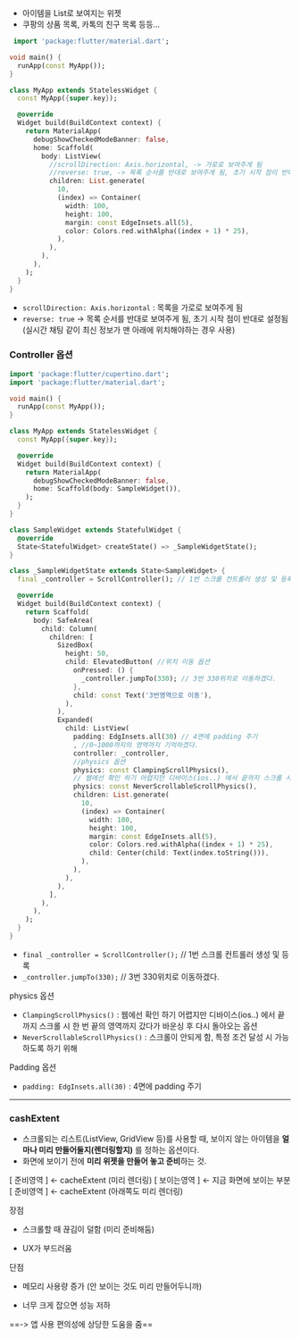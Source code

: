 
- 아이템을 List로 보여지는 위젯
- 쿠팡의 상품 목록, 카톡의 친구 목록 등등...


```dart
 import 'package:flutter/material.dart';

void main() {
  runApp(const MyApp());
}

class MyApp extends StatelessWidget {
  const MyApp({super.key});

  @override
  Widget build(BuildContext context) {
    return MaterialApp(
      debugShowCheckedModeBanner: false,
      home: Scaffold(
        body: ListView(
          //scrollDirection: Axis.horizontal, -> 가로로 보여주게 됨
          //reverse: true, -> 목록 순서를 반대로 보여주게 됨, 초기 시작 점이 반대로 설정됨 (실시간 채팅 같이 최신 정보가 맨 아래에 위치해야하는 경우 사용)
          children: List.generate(
            10,
            (index) => Container(
              width: 100,
              height: 100,
              margin: const EdgeInsets.all(5),
              color: Colors.red.withAlpha((index + 1) * 25),
            ),
          ),
        ),
      ),
    );
  }
}
```
- `scrollDirection: Axis.horizontal` : 목록을 가로로 보여주게 됨
- `reverse: true` -> 목록 순서를 반대로 보여주게 됨, 초기 시작 점이 반대로 설정됨 (실시간 채팅 같이 최신 정보가 맨 아래에 위치해야하는 경우 사용)

### Controller 옵션
```dart
import 'package:flutter/cupertino.dart';
import 'package:flutter/material.dart';

void main() {
  runApp(const MyApp());
}

class MyApp extends StatelessWidget {
  const MyApp({super.key});

  @override
  Widget build(BuildContext context) {
    return MaterialApp(
      debugShowCheckedModeBanner: false,
      home: Scaffold(body: SampleWidget()),
    );
  }
}

class SampleWidget extends StatefulWidget {
  @override
  State<StatefulWidget> createState() => _SampleWidgetState();
}

class _SampleWidgetState extends State<SampleWidget> {
  final _controller = ScrollController(); // 1번 스크롤 컨트롤러 생성 및 등록

  @override
  Widget build(BuildContext context) {
    return Scaffold(
      body: SafeArea(
        child: Column(
          children: [
            SizedBox(
              height: 50,
              child: ElevatedButton( //위치 이동 옵션
                onPressed: () {
                  _controller.jumpTo(330); // 3번 330위치로 이동하겠다.
                },
                child: const Text('3번영역으로 이동'),
              ),
            ),
            Expanded(
              child: ListView(
	            padding: EdgInsets.all(30) // 4면에 padding 주기
	            , //0~1000까지의 영역까지 기억하겠다.
                controller: _controller,
                //physics 옵션
	            physics: const ClampingScrollPhysics(), 
                // 웹에선 확인 하기 어렵지만 디바이스(ios..) 에서 끝까지 스크롤 시 한 번 끝의 영역까지 갔다가 바운싱 후 다시 돌아오는 옵션
	            physics: const NeverScrollableScrollPhysics(), 
                children: List.generate(
                  10,
                  (index) => Container(
                    width: 100,
                    height: 100,
                    margin: const EdgeInsets.all(5),
                    color: Colors.red.withAlpha((index + 1) * 25),
                    child: Center(child: Text(index.toString())),
                  ),
                ),
              ),
            ),
          ],
        ),
      ),
    );
  }
}

```

-   `final _controller = ScrollController();` // 1번 스크롤 컨트롤러 생성 및 등록
- `_controller.jumpTo(330);` // 3번 330위치로 이동하겠다.

physics 옵션
- `ClampingScrollPhysics()` : 웹에선 확인 하기 어렵지만 디바이스(ios..) 에서 끝까지 스크롤 시 한 번 끝의 영역까지 갔다가 바운싱 후 다시 돌아오는 옵션
- `NeverScrollableScrollPhysics()` : 스크롤이 안되게 함, 특정 조건 달성 시 가능하도록 하기 위해

Padding 옵션
- `padding: EdgInsets.all(30)` : 4면에 padding 주기
---
### cashExtent

- 스크롤되는 리스트(ListView, GridView 등)를 사용할 때,  보이지 않는 아이템을 **얼마나 미리 만들어둘지(렌더링할지)** 를 정하는 옵션이다.
- 화면에 보이기 전에 **미리 위젯을 만들어 놓고 준비**하는 것.

[  준비영역  ]   ← cacheExtent (미리 렌더링)
[  보이는영역 ]   ← 지금 화면에 보이는 부분
[  준비영역  ]   ← cacheExtent (아래쪽도 미리 렌더링)

장점
- 스크롤할 때 끊김이 덜함 (미리 준비해둠)
    
- UX가 부드러움

단점
- 메모리 사용량 증가 (안 보이는 것도 미리 만들어두니까)
    
- 너무 크게 잡으면 성능 저하

==-> 앱 사용 편의성에 상당한 도움을 줌==

